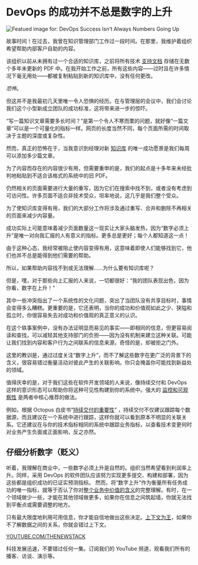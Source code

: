 # DevOps 的成功并不总是数字的上升

![Featued image for: DevOps Success Isn’t Always Numbers Going Up](https://cdn.thenewstack.io/media/2024/08/1019de60-trendlines-1024x576.jpg)

故事时间！在过去，我曾在知识管理部门工作过一段时间。在那里，我维护着组织希望帮助内部客户自助的内容。

该组织以前从未拥有过一个合适的知识库，之前将所有技术 [支持文档](https://thenewstack.io/poor-documentation-is-costly-heres-how-to-fix-it/) 存储在无数个多年未更新的 PDF 中。在我开始工作之前，所有这些内容——过时且在许多情况下毫无用处——都被复制粘贴到新的知识库中，没有任何更改。

*恐怖*。

但这并不是我最初几天里唯一令人恐惧的经历。在与管理层的会议中，我们会讨论我们这个小型新成立团队的成功标准，这将带来进一步的惊吓。

“写一篇知识文章需要多长时间？”是第一个令人不寒而栗的问题，就好像“一篇文章”可以是一个可量化的指标一样。网页的长度当然不同，每个页面所需的时间取决于主题的深度或复杂性。

然而，真正的恐怖在于，当我意识到经理对新 [知识库](https://thenewstack.io/continuous-documentation-in-a-ci-cd-world/) 的唯一成功愿景是我们每周可以添加多少篇文章。

为了内容而存在的内容很少有用，但需要重申的是，我们的起点是十多年来未经批判地粘贴到不适合该格式的系统中的旧 PDF。

仍然相关的页面需要进行大量的重写，因为它们在搜索中找不到，或者没有考虑到可访问性。许多页面不适合非技术受众，坦率地说，这几乎是我们整个受众。

为了使知识库变得有用，我们的大部分工作将涉及通过重写、合并和删除不再相关的页面来减少内容量。

成功实际上可能意味着减少页面数量这一现实让大家头脑发热，因为“数字必须上升”是唯一对向我汇报的人有意义的指标。更多总是更好；每个人都知道这一点！

由于这种心态，我经常被阻止使内容变得有用，这意味着即使人们能够找到它，他们也并不总是能得到他们需要的帮助。

所以，如果帮助内容找不到或无法理解……为什么要有知识库呢？

但是，嘿，对于那些向上汇报的人来说，一切都很好：“我的团队表现出色，因为你看，数字在上升！”

其中一些冲突指出了一个系统性的文化问题，突出了当团队没有共享目标时，事情会变得多么糟糕。更重要的是，它还表明，当你的成功和价值观如此之少、狭隘和孤立时，你很容易失去对成功和价值观的真正意义的认识。

在这个轶事案例中，没有办法证明显而易见的事实——即相同的信息，但更容易阅读和查找，可以减轻其他支持部门的负担——因为没有机制来建立这种关联。可能让我们找到内容和客户行为之间联系的信息来源，奇怪的是，却被拒之门外。

这里的教训是，通过过度关注“数字上升”，而不了解这些数字在更广泛的背景下的含义，很容易错过衡量活动对彼此产生的关联影响。你只会掩盖你可能找到新益处的领域。

值得庆幸的是，对于我们这些在软件开发领域的人来说，像持续交付和 DevOps 这样的意识形态可以帮助你将这种可见性构建到你的系统中。强大的 [监控和可观察性](https://thenewstack.io/monitoring-vs-observability-whats-the-difference/) 是两者中核心推荐的做法。

例如，根据 Octopus 白皮书“[持续交付的重要性](https://octopus.com/whitepapers/the-importance-of-continuous-delivery)” ，持续交付不仅建议跟踪每个数据源，而且建议在一个系统中进行跟踪，这样你就可以看到原本不明显的关联关系。它还建议在与你的技术指标相同的系统中跟踪业务指标，以查看技术变更何时对业务产生负面或正面影响，反之亦然。

## 仔细分析数字（贬义）

听着，我理解在商业中，一些数字必须上升是自然的。组织当然希望看到利润率上升。同样，采用 DevOps 的软件团队应该努力实现更多提交、构建和部署，因为这些都是组织成功的已证实预测指标。
然而，将“数字上升”作为衡量所有任务成功的唯一指标，就等于否认了你对[整个业务中价值的含义](https://thenewstack.io/data-mesh-liberate-business-value-from-data-lakes-data-warehouses/)的完整理解。有时，在一个领域做少一些，才能在其他领域做更多，如果你在信息之间筑起墙，你就无法找到平衡点或需要调整的地方。

只有最大限度地利用可用信息，你才能自信地做出这些决定。[上下文为王](https://thenewstack.io/automating-context-in-structured-data-for-llms/)，如果你不了解数据之间的关系，你就会错过上下文。

[YOUTUBE.COM/THENEWSTACK](https://youtube.com/thenewstack?sub_confirmation=1)

科技发展迅速，不要错过任何一集。订阅我们的 YouTube 频道，观看我们所有的播客、访谈、演示等。